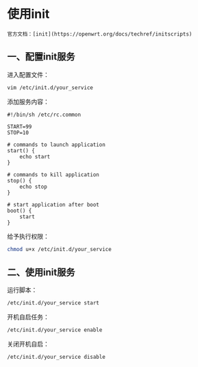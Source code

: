 # 使用init

```admonish info
官方文档：[init](https://openwrt.org/docs/techref/initscripts)
```

## 一、配置init服务

进入配置文件：

```bash
vim /etc/init.d/your_service
```

添加服务内容：

```
#!/bin/sh /etc/rc.common

START=99
STOP=10

# commands to launch application
start() {
    echo start
}

# commands to kill application 
stop() {
    echo stop
}

# start application after boot
boot() {
    start
}
```

给予执行权限：

```bash
chmod u+x /etc/init.d/your_service
```

## 二、使用init服务

运行脚本：

```bash
/etc/init.d/your_service start
```

开机自启任务：

```bash
/etc/init.d/your_service enable
```

关闭开机自启：

```bash
/etc/init.d/your_service disable
```
